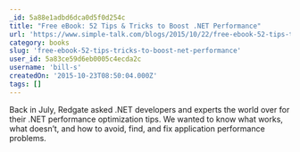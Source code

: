 ```yaml
---
_id: 5a88e1adbd6dca0d5f0d254c
title: "Free eBook: 52 Tips & Tricks to Boost .NET Performance"
url: 'https://www.simple-talk.com/blogs/2015/10/22/free-ebook-52-tips-tricks-to-boost-net-performance/'
category: books
slug: 'free-ebook-52-tips-tricks-to-boost-net-performance'
user_id: 5a83ce59d6eb0005c4ecda2c
username: 'bill-s'
createdOn: '2015-10-23T08:50:04.000Z'
tags: []
---
```


Back in July, Redgate asked .NET developers and experts the world over for their .NET performance optimization tips. We wanted to know what works, what doesn’t, and how to avoid, find, and fix application performance problems.
